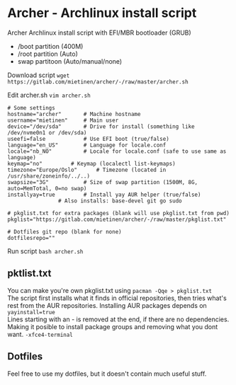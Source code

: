 # Archer - Archlinux install script

Archer Archlinux install script with EFI/MBR bootloader (GRUB)

* /boot partition (400M)
* /root partition (Auto)
* swap partitoon (Auto/manual/none)

Download script `wget https://gitlab.com/mietinen/archer/-/raw/master/archer.sh`

Edit archer.sh `vim archer.sh`

```
# Some settings
hostname="archer"		# Machine hostname
username="mietinen"		# Main user
device="/dev/sda"		# Drive for install (something like /dev/nvme0n1 or /dev/sda)
useefi=false			# Use EFI boot (true/false)
language="en_US"		# Language for locale.conf
locale="nb_NO"			# Locale for locale.conf (safe to use same as language)
keymap="no"			# Keymap (localectl list-keymaps)
timezone="Europe/Oslo"		# Timezone (located in /usr/share/zoneinfo/../..)
swapsize="3G"			# Size of swap partition (1500M, 8G, auto=MemTotal, 0=no swap)
installyay=true			# Install yay AUR helper (true/false)
				# Also installs: base-devel git go sudo

# pkglist.txt for extra packages (blank will use pkglist.txt from pwd)
pkglist="https://gitlab.com/mietinen/archer/-/raw/master/pkglist.txt"

# Dotfiles git repo (blank for none)
dotfilesrepo=""
```

Run script `bash archer.sh`

## pktlist.txt

You can make you're own pkglist.txt using `pacman -Qqe > pkglist.txt`  
The script first installs what it finds in official repositories, then tries what's rest from the AUR repositories. Installing AUR packages depends on `yayinstall=true`  
Lines starting with an - is removed at the end, if there are no dependencies. Making it posible to install package groups and removing what you dont want. `-xfce4-terminal`

## Dotfiles

Feel free to use my dotfiles, but it doesn't contain much useful stuff.
